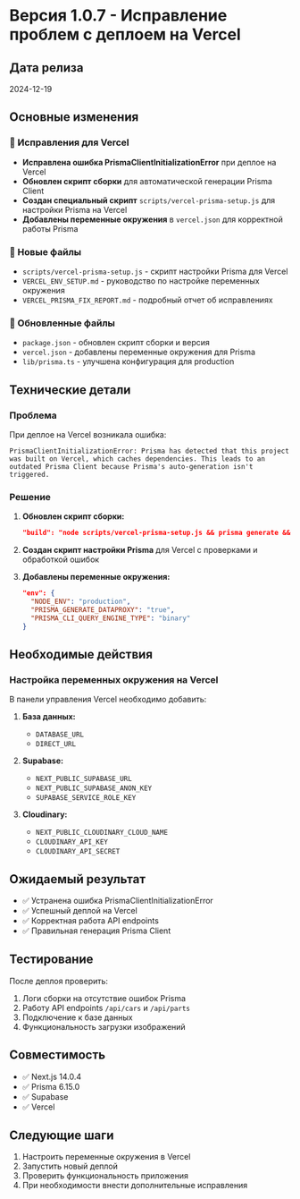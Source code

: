 # Версия 1.0.7 - Исправление проблем с деплоем на Vercel

## Дата релиза
2024-12-19

## Основные изменения

### 🔧 Исправления для Vercel
- **Исправлена ошибка PrismaClientInitializationError** при деплое на Vercel
- **Обновлен скрипт сборки** для автоматической генерации Prisma Client
- **Создан специальный скрипт** `scripts/vercel-prisma-setup.js` для настройки Prisma на Vercel
- **Добавлены переменные окружения** в `vercel.json` для корректной работы Prisma

### 📁 Новые файлы
- `scripts/vercel-prisma-setup.js` - скрипт настройки Prisma для Vercel
- `VERCEL_ENV_SETUP.md` - руководство по настройке переменных окружения
- `VERCEL_PRISMA_FIX_REPORT.md` - подробный отчет об исправлениях

### 🔄 Обновленные файлы
- `package.json` - обновлен скрипт сборки и версия
- `vercel.json` - добавлены переменные окружения для Prisma
- `lib/prisma.ts` - улучшена конфигурация для production

## Технические детали

### Проблема
При деплое на Vercel возникала ошибка:
```
PrismaClientInitializationError: Prisma has detected that this project was built on Vercel, which caches dependencies. This leads to an outdated Prisma Client because Prisma's auto-generation isn't triggered.
```

### Решение
1. **Обновлен скрипт сборки:**
   ```json
   "build": "node scripts/vercel-prisma-setup.js && prisma generate && next build"
   ```

2. **Создан скрипт настройки Prisma** для Vercel с проверками и обработкой ошибок

3. **Добавлены переменные окружения:**
   ```json
   "env": {
     "NODE_ENV": "production",
     "PRISMA_GENERATE_DATAPROXY": "true",
     "PRISMA_CLI_QUERY_ENGINE_TYPE": "binary"
   }
   ```

## Необходимые действия

### Настройка переменных окружения на Vercel
В панели управления Vercel необходимо добавить:

1. **База данных:**
   - `DATABASE_URL`
   - `DIRECT_URL`

2. **Supabase:**
   - `NEXT_PUBLIC_SUPABASE_URL`
   - `NEXT_PUBLIC_SUPABASE_ANON_KEY`
   - `SUPABASE_SERVICE_ROLE_KEY`

3. **Cloudinary:**
   - `NEXT_PUBLIC_CLOUDINARY_CLOUD_NAME`
   - `CLOUDINARY_API_KEY`
   - `CLOUDINARY_API_SECRET`

## Ожидаемый результат
- ✅ Устранена ошибка PrismaClientInitializationError
- ✅ Успешный деплой на Vercel
- ✅ Корректная работа API endpoints
- ✅ Правильная генерация Prisma Client

## Тестирование
После деплоя проверить:
1. Логи сборки на отсутствие ошибок Prisma
2. Работу API endpoints `/api/cars` и `/api/parts`
3. Подключение к базе данных
4. Функциональность загрузки изображений

## Совместимость
- ✅ Next.js 14.0.4
- ✅ Prisma 6.15.0
- ✅ Supabase
- ✅ Vercel

## Следующие шаги
1. Настроить переменные окружения в Vercel
2. Запустить новый деплой
3. Проверить функциональность приложения
4. При необходимости внести дополнительные исправления
